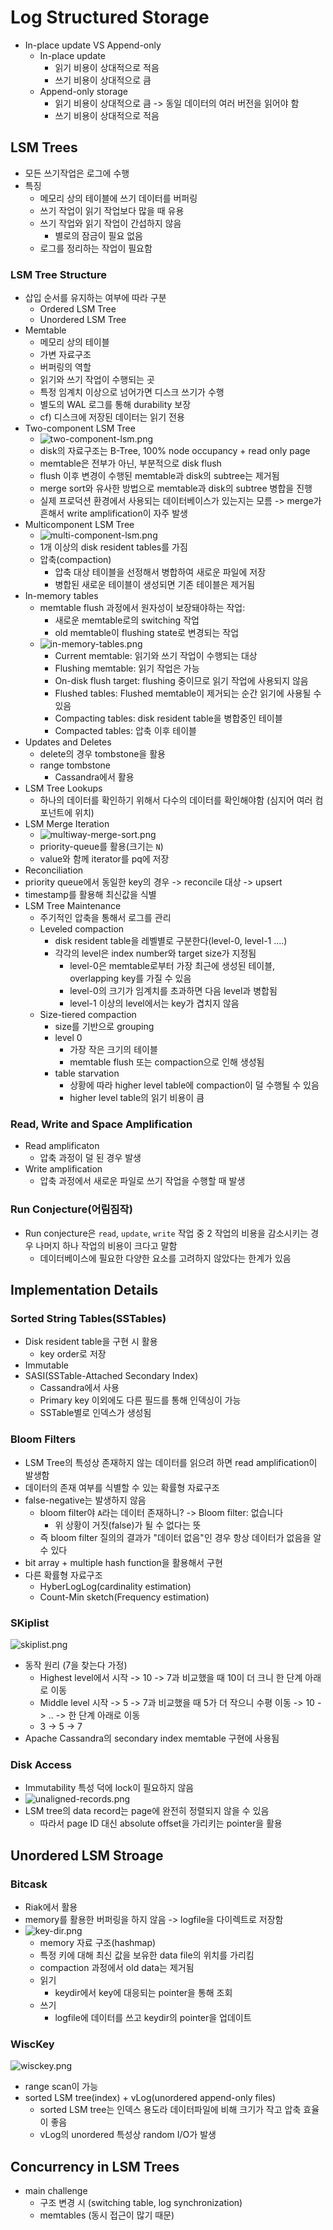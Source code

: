 # Log Structured Storage 
- In-place update VS Append-only 
  - In-place update
    - 읽기 비용이 상대적으로 적음 
    - 쓰기 비용이 상대적으로 큼 
  - Append-only storage 
    - 읽기 비용이 상대적으로 큼 -> 동일 데이터의 여러 버전을 읽어야 함 
    - 쓰기 비용이 상대적으로 적음 
## LSM Trees 
- 모든 쓰기작업은 로그에 수행 
- 특징 
  - 메모리 상의 테이블에 쓰기 데이터를 버퍼링 
  - 쓰기 작업이 읽기 작업보다 많을 때 유용 
  - 쓰기 작업와 읽기 작업이 간섭하지 않음 
    - 별로의 잠금이 필요 없음
  - 로그를 정리하는 작업이 필요함
### LSM Tree Structure 
- 삽입 순서를 유지하는 여부에 따라 구분 
  - Ordered LSM Tree 
  - Unordered LSM Tree 
- Memtable 
  - 메모리 상의 테이블
  - 가변 자료구조 
  - 버퍼링의 역할 
  - 읽기와 쓰기 작업이 수행되는 곳 
  - 특정 임계치 이상으로 넘어가면 디스크 쓰기가 수행 
  - 별도의 WAL 로그를 통해 durability 보장 
  - cf) 디스크에 저장된 데이터는 읽기 전용 
- Two-component LSM Tree 
  - ![two-component-lsm.png](two-component-lsm.png)
  - disk의 자료구조는 B-Tree, 100% node occupancy + read only page 
  - memtable은 전부가 아닌, 부분적으로 disk flush 
  - flush 이후 변경이 수행된 memtable과 disk의 subtree는 제거됨 
  - merge sort와 유사한 방법으로 memtable과 disk의 subtree 병합을 진행 
  - 실제 프로덕션 환경에서 사용되는 데이터베이스가 있는지는 모름 -> merge가 흔해서 write amplification이 자주 발생 
- Multicomponent LSM Tree 
  - ![multi-component-lsm.png](multi-component-lsm.png) 
  - 1개 이상의 disk resident tables를 가짐 
  - 압축(compaction)
    - 압축 대상 테이블을 선정해서 병합하여 새로운 파일에 저장 
    - 병합된 새로운 테이블이 생성되면 기존 테이블은 제거됨 
- In-memory tables 
  - memtable flush 과정에서 원자성이 보장돼야하는 작업: 
    - 새로운 memtable로의 switching 작업 
    - old memtable이 flushing state로 변경되는 작업 
  - ![in-memory-tables.png](in-memory-tables)
    - Current memtable: 읽기와 쓰기 작업이 수행되는 대상 
    - Flushing memtable: 읽기 작업은 가능 
    - On-disk flush target: flushing 중이므로 읽기 작업에 사용되지 않음 
    - Flushed tables: Flushed memtable이 제거되는 순간 읽기에 사용될 수 있음 
    - Compacting tables: disk resident table을 병합중인 테이블 
    - Compacted tables: 압축 이후 테이블 
- Updates and Deletes 
  - delete의 경우 tombstone을 활용 
  - range tombstone 
    - Cassandra에서 활용 
- LSM Tree Lookups
  - 하나의 데이터를 확인하기 위해서 다수의 데이터를 확인해야함 (심지어 여러 컴포넌트에 위치)
- LSM Merge Iteration 
  - ![multiway-merge-sort.png](multiway-merge-sort.png)
  - priority-queue를 활용(크기는 `N`)
  - value와 함께 iterator를 pq에 저장
-  Reconciliation 
  - priority queue에서 동일한 key의 경우 -> reconcile 대상 -> upsert 
  - timestamp를 활용해 최신값을 식별 
- LSM Tree Maintenance 
  - 주기적인 압축을 통해서 로그를 관리 
  - Leveled compaction 
    - disk resident table을 레벨별로 구분한다(level-0, level-1 ....)
    - 각각의 level은 index number와 target size가 지정됨 
      - level-0은 memtable로부터 가장 최근에 생성된 테이블, overlapping key를 가질 수 있음 
      - level-0의 크기가 임계치를 초과하면 다음 level과 병합됨 
      - level-1 이상의 level에서는 key가 겹치지 않음 
  - Size-tiered compaction
    - size를 기반으로 grouping 
    - level 0
      - 가장 작은 크기의 테이블 
      - memtable flush 또는 compaction으로 인해 생성됨 
    - table starvation 
      - 상황에 따라 higher level table에 compaction이 덜 수행될 수 있음 
      - higher level table의 읽기 비용이 큼

### Read, Write and Space Amplification 
- Read amplificaton 
  - 압축 과정이 덜 된 경우 발생 
- Write amplification 
  - 압축 과정에서 새로운 파일로 쓰기 작업을 수행할 때 발생 
### Run Conjecture(어림짐작)
- Run conjecture은 `read`, `update`, `write` 작업 중 2 작업의 비용을 감소시키는 경우 나머지 하나 작업의 비용이 크다고 말함 
  - 데이터베이스에 필요한 다양한 요소를 고려하지 않았다는 한계가 있음 

## Implementation Details 
### Sorted String Tables(SSTables)
- Disk resident table을 구현 시 활용
  - key order로 저장 
- Immutable 
- SASI(SSTable-Attached Secondary Index) 
  - Cassandra에서 사용 
  - Primary key 이외에도 다른 필드를 통해 인덱싱이 가능
  - SSTable별로 인덱스가 생성됨 
### Bloom Filters 
- LSM Tree의 특성상 존재하지 않는 데이터를 읽으려 하면 read amplification이 발생함
- 데이터의 존재 여부를 식별할 수 있는 확률형 자료구조 
- false-negative는 발생하지 않음 
  - bloom filter야 `A`라는 데이터 존재하니? -> Bloom filter: 없습니다 
    - 위 상황이 거짓(false)가 될 수 없다는 뜻 
  - 즉 bloom filter 질의의 결과가 "데이터 없음"인 경우 항상 데이터가 없음을 알 수 있다 
- bit array + multiple hash function을 활용해서 구현 
- 다른 확률형 자료구조 
  - HyberLogLog(cardinality estimation)
  - Count-Min sketch(Frequency estimation)
### SKiplist 
![skiplist.png](skiplist.png)
- 동작 원리 (7을 찾는다 가정)
  - Highest level에서 시작 -> 10 -> 7과 비교했을 때 10이 더 크니 한 단계 아래로 이동 
  - Middle level 시작 -> 5 -> 7과 비교했을 때 5가 더 작으니 수평 이동 -> 10 -> .. -> 한 단계 아래로 이동 
  - 3 -> 5 -> 7
- Apache Cassandra의 secondary index memtable 구현에 사용됨 
### Disk Access 
- Immutability 특성 덕에 lock이 필요하지 않음
- ![unaligned-records.png](unaligned-records.png)
- LSM tree의 data record는 page에 완전히 정렬되지 않을 수 있음 
  - 따라서 page ID 대신 absolute offset을 가리키는 pointer을 활용 

## Unordered LSM Stroage 
### Bitcask 
- Riak에서 활용 
- memory를 활용한 버퍼링을 하지 않음 -> logfile을 다이렉트로 저장함
- ![key-dir.png](key-dir)
  - memory 자료 구조(hashmap) 
  - 특정 키에 대해 최신 값을 보유한 data file의 위치를 가리킴 
  - compaction 과정에서 old data는 제거됨 
  - 읽기 
    - keydir에서 key에 대응되는 pointer을 통해 조회 
  - 쓰기 
    - logfile에 데이터를 쓰고 keydir의 pointer을 업데이트 
### WiscKey 
![wisckey.png](wisckey)
- range scan이 가능 
- sorted LSM tree(index) + vLog(unordered append-only files)
  - sorted LSM tree는 인덱스 용도라 데이터파일에 비해 크기가 작고 압축 효율이 좋음 
  - vLog의 unordered 특성상 random I/O가 발생 

## Concurrency in LSM Trees 
- main challenge 
  - 구조 변경 시 (switching table, log synchronization)
  - memtables (동시 접근이 많기 때문)
